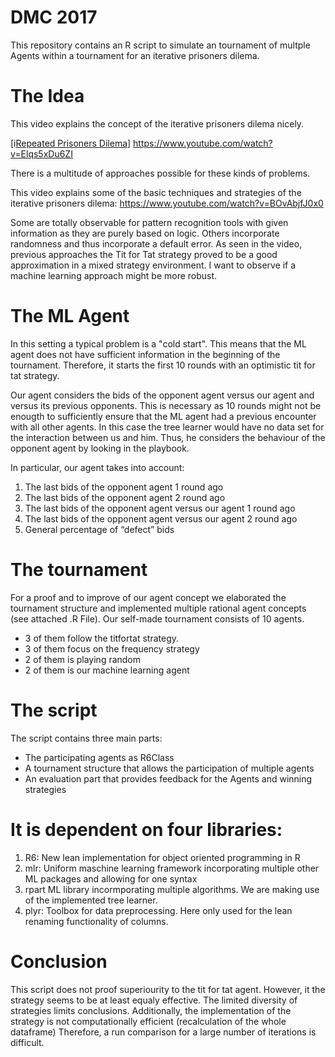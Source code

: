 # DMC 2017
This repository contains an R script to simulate an tournament of multple Agents within a tournament for an iterative prisoners dilema.

# The Idea
This video explains the concept of the iterative prisoners dilema nicely.

[i[Repeated Prisoners Dilema](https://img.youtube.com/vi/Elqs5xDu6ZI/0.jpg)]
https://www.youtube.com/watch?v=Elqs5xDu6ZI

There is a multitude of approaches possible for these kinds of problems.

This video explains some of the basic techniques and strategies of the iterative prisoners dilema:
https://www.youtube.com/watch?v=BOvAbjfJ0x0

Some are totally observable for pattern recognition tools with given information as they are purely based on logic.
Others incorporate randomness and thus incorporate a default error.
As seen in the video, previous approaches the Tit for Tat strategy proved to be a good approximation in a mixed strategy environment.
I want to observe if a machine learning approach might be more robust.

# The ML Agent
In this setting a typical problem is a "cold start".
This means that the ML agent does not have sufficient information in the beginning of the tournament.
Therefore, it starts the first 10 rounds with an optimistic tit for tat strategy.

Our agent considers the bids of the opponent agent versus our agent and versus its previous opponents.
This is necessary as 10 rounds might not be enougth to sufficiently ensure that the ML agent had a previous encounter with all other agents.
In this case the tree learner would have no data set for the interaction between us and him.
Thus, he considers the behaviour of the opponent agent by looking in the playbook.

In particular, our agent takes into account:
1. The last bids of the opponent agent 1 round ago
2. The last bids of the opponent agent 2 round ago
3. The last bids of the opponent agent versus our agent 1 round ago
4. The last bids of the opponent agent versus our agent 2 round ago
5. General percentage of “defect” bids

# The tournament
For a proof and to improve of our agent concept we elaborated the tournament structure and implemented multiple rational agent concepts (see attached .R File).
Our self-made tournament consists of 10 agents.
* 3 of them follow the titfortat strategy.
* 3 of them focus on the frequency strategy
* 2 of them is playing random
* 2 of them is our machine learning agent

# The script
The script contains three main parts:
- The participating agents as R6Class
- A tournament structure that allows the participation of multiple agents
- An evaluation part that provides feedback for the Agents and winning strategies


# It is dependent on four libraries:
1. R6: New lean implementation for object oriented programming in R
2. mlr: Uniform maschine learning framework incorporating multiple other ML packages and allowing for one syntax
3. rpart ML library incormporating multiple algorithms. We are making use of the implemented tree learner.
4. plyr: Toolbox for data preprocessing. Here only used for the lean renaming functionality of columns.

# Conclusion
This script does not proof superiourity to the tit for tat agent.
However, it the strategy seems to be at least equaly effective.
The limited diversity of strategies limits conclusions.
Additionally, the implementation of the strategy is not computationally efficient (recalculation of the whole dataframe)
Therefore, a run comparison for a large number of iterations is difficult.
